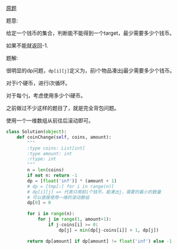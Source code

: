 [原题](https://leetcode.com/problems/coin-change)

题意:

给定一个钱币的集合，判断能不能得到一个target，最少需要多少个钱币。

如果不能就返回-1.


题解:

很明显的dp问题，```dp[i][j]```定义为，前i个物品凑出j最少需要多少个钱币。

对于i个硬币，进行i次循环。

对于每个j，考虑使用多少个i硬币。

之前做过不少这样的题目了，就是完全背包问题。

使用一个一维数组从前往后滚动即可。

```Python
class Solution(object):
    def coinChange(self, coins, amount):
        """
        :type coins: List[int]
        :type amount: int
        :rtype: int
        """
        n = len(coins)
        if not n: return -1
        dp = [float('inf')] * (amount + 1)
        # dp = [tmp[:] for i in range(n)]
        # dp[i][j] => 代表只用前i个钱币，能凑出j，需要的最小的数量
        # 可以直接使用一维的滚动数组
        dp[0] = 0
        
        for i in range(n):
            for j in range(1, amount+1):
                if j-coins[i] >= 0:
                    dp[j] = min(dp[j-coins[i]] + 1, dp[j])
        
        return dp[amount] if dp[amount] != float('inf') else -1
```